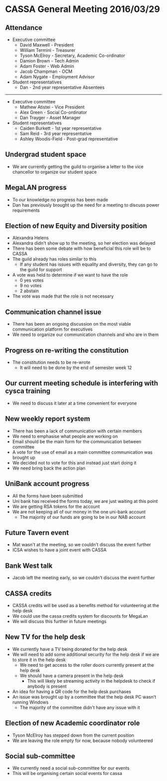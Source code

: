 CASSA General Meeting 2016/03/29
================================
Attendance 
----------
* Executive committee 
    + David Maxwell - President
    + William Termini - Treasurer
    + Tyson McElroy - Secretary, Academic Co-ordinator
    + Damion Brown - Tech Admin
    + Adam Foster - Web Admin
	+ Jacob Champman - OCM
	+ Adam Nygate - Employment Advisor
* Student representatives 
    + Dan - 2nd year representative
Absentees
---------
* Executive committee 
    + Mathew Atistei - Vice President
    + Alex Green - Social Co-ordinator
    + Dan Trayger - Asset Manager
* Student representatives
    + Caiden Burkett - 1st year representative 
    + Sam Reid - 3rd year representative
    + Ashley Woodis-Field - Post-grad representative
	
Undergrad student space
-----------------------
* We are currently getting the guild to organise a letter to the vice chancellor to organize our student space

MegaLAN progress
----------------
* To our knowledge no progress has been made 
* Dan has previously brought up the need for a meeting to discuss power requirements 

Election of new Equity and Diversity position
---------------------------------------------
* Alexandra Helens
* Alexandra didn't show up to the meeting, so her election was delayed
* There has been some debate with how beneficial this role will be to CASSA
* The guild already has roles similar to this
    + If any student has issues with equality and diversity, they can go to the guild for support
* A vote was held to determine if we want to have the role 
    + 0 yes votes
    + 9 no votes
    + 2 abstain
* The vote was made that the role is not necessary

Communication channel issue
---------------------------
* There has been an ongoing discussion on the most viable communication platform for executives 
* We need to organize our communication channels and who are in them 

Progress on re-writing the constitution
----------------------------------------
* The constitution needs to be re-wrote
    + It will need to be done by the end of semester week 12 

Our current meeting schedule is interfering with cysca training 
---------------------------------------------------------------
* We need to discuss it later at a time convenient for everyone 

New weekly report system
------------------------
* There has been a lack of communication with certain members 
* We need to emphasise what people are working on 
* Email should be the main form for the communication between committee
* A vote for the use of email as a main committee communication was brought up
* We decided not to vote for this and instead just start doing it 
* We need bring back the action plan

UniBank account progress
------------------------
* All the forms have been submitted 
* Uni bank has received the forms today, we are just waiting at this point
* We are getting RSA tokens for the account 
* We are not keeping all of our money in the one uni-bank account 
    + The majority of our funds are going to be in our NAB account

Future Tavern event
-------------------
* Mat wasn't at the meeting, so we couldn't discuss the event further
* ICSA wishes to have a joint event with CASSA 

Bank West talk
--------------
* Jacob left the meeting early, so we couldn't discuss the event further 

CASSA credits 
-------------
* CASSA credits will be used as a benefits method for volunteering at the help desk
* We could use the cassa credits system for discounts for MegaLan
* We will discuss this further in future meetings

New TV for the help desk 
------------------------
* We currently have a TV being donated for the help desk 
* We will need to add some additional security for the help desk if we are to store it in the help desk 
    + We need to get access to the roller doors currently present at the help desk
    + We should have a camera present in the help desk 
        - This will likely be streaming activity in the helpdesk to check if anybody is present
* An idea for having a QR code for the help desk purchases 
* An issue was brought up by a committee that the help desk PC wasn't running Windows 
    + The majority of the committee didn't have any issue with it 

Election of new Academic coordinator role 
-----------------------------------------
* Tyson McElroy has stepped down from the current position 
* We are leaving the role empty for now, because nobody volunteered 

Social sub-committee 
--------------------
* We currently need a social sub-committee for our events 
* This will be organising certain social events for cassa